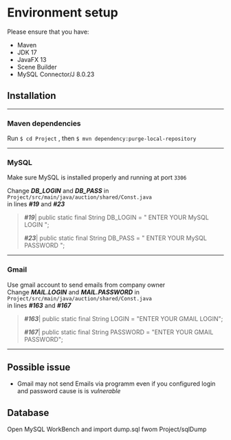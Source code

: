 # Environment setup

Please ensure that you have:

* Maven  
* JDK 17
* JavaFX 13
* Scene Builder
* MySQL Connector/J 8.0.23

## Installation

---

### Maven dependencies

 Run  `$ cd Project` , then `$ mvn dependency:purge-local-repository`

---

### MySQL

Make sure MySQL is installed properly and running at port `3306`

Change ***DB_LOGIN*** and ***DB_PASS*** in `Project/src/main/java/auction/shared/Const.java`  
in lines   ***#19***  and ***#23***  

> ***#19***|  public static final String DB_LOGIN = " ENTER YOUR MySQL LOGIN ";  
>
> ***#23***|  public static final String DB_PASS = " ENTER YOUR MySQL PASSWORD ";
---

### Gmail

Use gmail account to send emails from company owner  
Change ***MAIL.LOGIN*** and ***MAIL.PASSWORD*** in `Project/src/main/java/auction/shared/Const.java`  
in lines   ***#163***  and ***#167***  

> ***#163***| public static final String LOGIN = "ENTER YOUR GMAIL LOGIN";
>
> ***#167***| public static final String PASSWORD = "ENTER YOUR GMAIL PASSWORD";

---

## Possible issue  

* Gmail may not send Emails via programm even if you configured login and password cause is is *vulnerable*

## Database

Open MySQL WorkBench and import dump.sql fwom Project/sqlDump